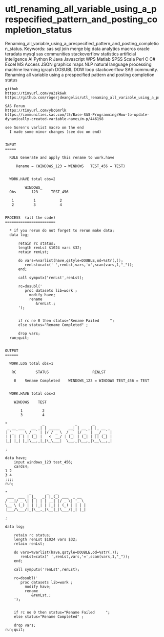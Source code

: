 # utl_renaming_all_variable_using_a_prespecified_pattern_and_posting_completion_status
Renaming_all_variable_using_a_prespecified_pattern_and_posting_completion_status. Keywords: sas sql join merge big data analytics macros oracle teradata mysql sas communities stackoverflow statistics artificial inteligence AI Python R Java Javascript WPS Matlab SPSS Scala Perl C C# Excel MS Access JSON graphics maps NLP natural language processing machine learning igraph DOSUBL DOW loop stackoverflow SAS community.
    Renaming all variable using a prespecified pattern and posting completion status

    github
    https://tinyurl.com/ya3sk6wk
    https://github.com/rogerjdeangelis/utl_renaming_all_variable_using_a_prespecified_pattern_and_posting_completion_status

    SAS Forum
    https://tinyurl.com/ybc6mrlk
    https://communities.sas.com/t5/Base-SAS-Programming/How-to-update-dynamically-created-variable-names/m-p/446198

    see Soren's varlist macro on the end
      I made some minor changes (see doc on end)


    INPUT
    =====

      RULE Generate and apply this rename to work.have

         Rename = (WINDOWS_123 = WINDOWS   TEST_456 = TEST)


      WORK.HAVE total obs=2

             WINDOWS_
      Obs       123      TEST_456

       1         1           2
       2         3           4


    PROCESS  (all the code)
    =======================

      * if you rerun do not forget to rerun make data;
      data log;

          retain rc status;
          length renLst $1024 vars $32;
          retain renLst;

          do vars=%varlist(have,qstyle=DOUBLE,od=%str(,));
             renLst=catx(' ',renLst,vars,'=',scan(vars,1,"_"));
          end;

          call symputx('renLst',renLst);

          rc=dosubl('
             proc datasets lib=work ;
               modify have;
               rename
                  &renLst.;
          ');


          if rc ne 0 then status="Rename Failed     ";
          else status="Rename Completed" ;

          drop vars;
      run;quit;


    OUTPUT
    ======

      WORK.LOG total obs=1

       RC         STATUS                    RENLST

        0    Rename Completed    WINDOWS_123 = WINDOWS TEST_456 = TEST


      WORK.HAVE total obs=2

        WINDOWS    TEST

           1         2
           3         4

    *                _              _       _
     _ __ ___   __ _| | _____    __| | __ _| |_ __ _
    | '_ ` _ \ / _` | |/ / _ \  / _` |/ _` | __/ _` |
    | | | | | | (_| |   <  __/ | (_| | (_| | || (_| |
    |_| |_| |_|\__,_|_|\_\___|  \__,_|\__,_|\__\__,_|

    ;

    data have;
        input windows_123 test_456;
        cards4;
    1 2
    3 4
    ;;;;
    run;

    *          _       _   _
     ___  ___ | |_   _| |_(_) ___  _ __
    / __|/ _ \| | | | | __| |/ _ \| '_ \
    \__ \ (_) | | |_| | |_| | (_) | | | |
    |___/\___/|_|\__,_|\__|_|\___/|_| |_|

    ;

    data log;

        retain rc status;
        length renLst $1024 vars $32;
        retain renLst;

        do vars=%varlist(have,qstyle=DOUBLE,od=%str(,));
           renLst=catx(' ',renLst,vars,'=',scan(vars,1,"_"));
        end;

        call symputx('renLst',renLst);

        rc=dosubl('
           proc datasets lib=work ;
             modify have;
             rename
                &renLst.;
        ');


        if rc ne 0 then status="Rename Failed     ";
        else status="Rename Completed" ;

        drop vars;
    run;quit;

